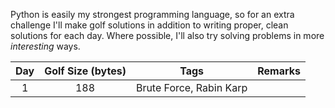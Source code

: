 Python is easily my strongest programming language, so for an extra challenge I'll make golf solutions in addition to writing proper, clean solutions for each day. Where possible, I'll also try solving problems in more *interesting* ways.

| Day | Golf Size (bytes) | Tags                    | Remarks |
|:---:|:-----------------:|-------------------------|---------|
|  1  |        188        | Brute Force, Rabin Karp |         |
